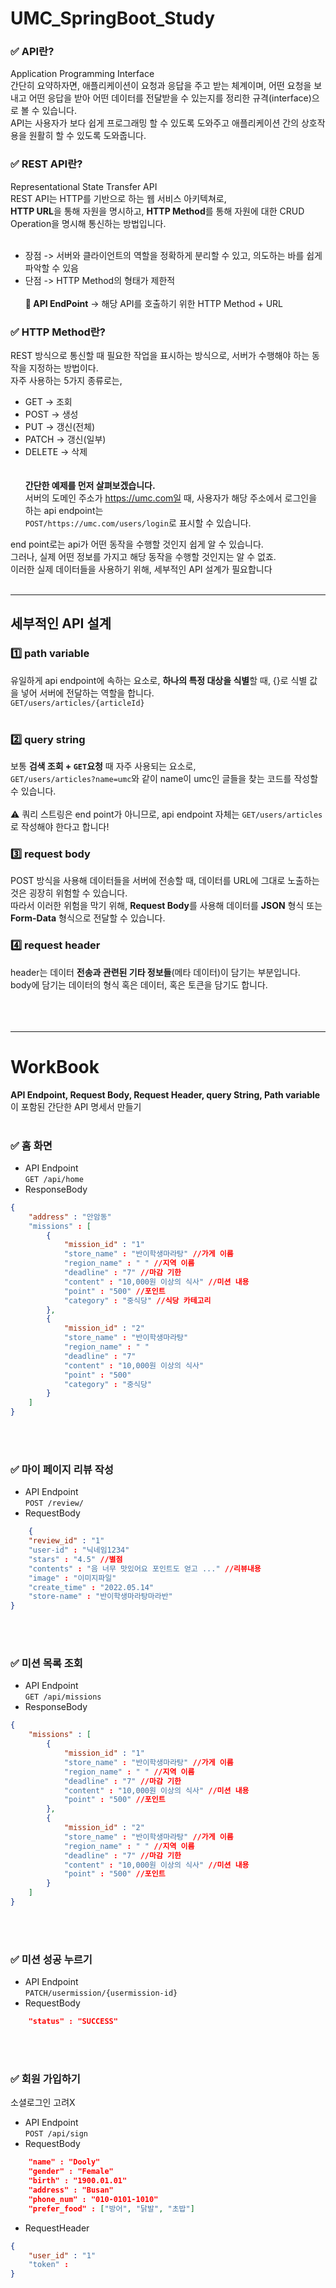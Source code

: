 # UMC_SpringBoot_Study

### ✅ API란?
Application Programming Interface <br>
간단히 요약하자면, 애플리케이션이 요청과 응답을 주고 받는 체계이며, 어떤 요청을 보내고 어떤 응답을 받아 어떤 데이터를 전달받을 수 있는지를 정리한 규격(interface)으로 볼 수 있습니다. <br>
API는 사용자가 보다 쉽게 프로그래밍 할 수 있도록 도와주고 애플리케이션 간의 상호작용을 원활히 할 수 있도록 도와줍니다. <br>

### ✅ REST API란?
Representational State Transfer API <br>
REST API는 HTTP를 기반으로 하는 웹 서비스 아키텍쳐로, <br>
**HTTP URL**을 통해 자원을 명시하고, **HTTP Method**를 통해 자원에 대한 CRUD Operation을 명시해 통신하는 방법입니다. <br><br>
- 장점 -> 서버와 클라이언트의 역할을 정확하게 분리할 수 있고, 의도하는 바를 쉽게 파악할 수 있음 <br>
- 단점 -> HTTP Method의 형태가 제한적
<br><br>
**🔎 API EndPoint** -> 해당 API를 호출하기 위한 HTTP Method + URL  <br>

### ✅ HTTP Method란?
REST 방식으로 통신할 때 필요한 작업을 표시하는 방식으로, 서버가 수행해야 하는 동작을 지정하는 방법이다. <br>
자주 사용하는 5가지 종류로는, <br>
- GET -> 조회<br>
- POST -> 생성 <br>
- PUT -> 갱신(전체) <br>
- PATCH -> 갱신(일부)<br>
- DELETE -> 삭제 <br><br><br>
**간단한 예제를 먼저 살펴보겠습니다.**<br>
서버의 도메인 주소가 https://umc.com일 때, 사용자가 해당 주소에서 로그인을 하는 api endpoint는 <br> 
`POST/https://umc.com/users/login`로 표시할 수 있습니다. <br>

end point로는 api가 어떤 동작을 수행할 것인지 쉽게 알 수 있습니다. <br>
그러나, 실제 어떤 정보를 가지고 해당 동작을 수행할 것인지는 알 수 없죠. <br>
이러한 실제 데이터들을 사용하기 위해, 세부적인 API 설계가 필요합니다 <br>
<br>
<hr>

## 세부적인 API 설계
### 1️⃣ path variable
유일하게 api endpoint에 속하는 요소로, **하나의 특정 대상을 식별**할 때, {}로 식별 값을 넣어 서버에 전달하는 역할을 합니다. <br>
`GET/users/articles/{articleId}` <br><br>

### 2️⃣ query string
보통 **검색 조회 + `GET`요청** 때 자주 사용되는 요소로, <br>
`GET/users/articles?name=umc`와 같이 name이 umc인 글들을 찾는 코드를 작성할 수 있습니다. <br><br>
⚠️ 쿼리 스트링은 end point가 아니므로, api endpoint 자체는 `GET/users/articles`로 작성해야 한다고 합니다! <br>


### 3️⃣ request body
POST 방식을 사용해 데이터들을 서버에 전송할 때, 데이터를 URL에 그대로 노출하는 것은 굉장히 위험할 수 있습니다. <br>
따라서 이러한 위험을 막기 위해, **Request Body**를 사용해 데이터를 **JSON** 형식 또는 **Form-Data** 형식으로 전달할 수 있습니다. <br>

### 4️⃣ request header
header는 데이터 **전송과 관련된 기타 정보들**(메타 데이터)이 담기는 부분입니다. <br>
body에 담기는 데이터의 형식 혹은 데이터, 혹은 토큰을 담기도 합니다. <br>
<br><br><br><hr>

# WorkBook
**API Endpoint, Request Body, Request Header, query String, Path variable**이 포함된 간단한 API 명세서 만들기 <br><br>

### ✅ 홈 화면
- API Endpoint <br>
`GET /api/home` <br>
- ResponseBody <br>
```json
{
    "address" : "안암동"
    "missions" : [
        {
            "mission_id" : "1"
            "store_name" : "반이학생마라탕" //가게 이름 
            "region_name" : " " //지역 이름
            "deadline" : "7" //마감 기한
            "content" : "10,000원 이상의 식사" //미션 내용
            "point" : "500" //포인트
            "category" : "중식당" //식당 카테고리
        },
        {
            "mission_id" : "2"
            "store_name" : "반이학생마라탕"
            "region_name" : " "
            "deadline" : "7"
            "content" : "10,000원 이상의 식사"
            "point" : "500"
            "category" : "중식당"
        }
    ]
}
```

<br><br>

### ✅ 마이 페이지 리뷰 작성
- API Endpoint <br>
`POST /review/` <br>
- RequestBody <br>
```json
    {
    "review_id" : "1"
    "user-id" : "닉네임1234"
    "stars" : "4.5" //별점
    "contents" : "음 너무 맛있어요 포인트도 얻고 ..." //리뷰내용
    "image" : "이미지파일" 
    "create_time" : "2022.05.14"
    "store-name" : "반이학생마라탕마라반"
}
``` 

<br><br>

### ✅ 미션 목록 조회
- API Endpoint <br>
`GET /api/missions` <br>
- ResponseBody <br>
```json
{
    "missions" : [
        {
            "mission_id" : "1"
            "store_name" : "반이학생마라탕" //가게 이름 
            "region_name" : " " //지역 이름
            "deadline" : "7" //마감 기한
            "content" : "10,000원 이상의 식사" //미션 내용
            "point" : "500" //포인트
        },
        {
            "mission_id" : "2"
            "store_name" : "반이학생마라탕" //가게 이름 
            "region_name" : " " //지역 이름
            "deadline" : "7" //마감 기한
            "content" : "10,000원 이상의 식사" //미션 내용
            "point" : "500" //포인트
        }
    ]
}
```

<br><br>

### ✅ 미션 성공 누르기
- API Endpoint <br>
`PATCH/usermission/{usermission-id}` <br>
- RequestBody <br>
```json
    "status" : "SUCCESS"
``` 

<br><br>

### ✅ 회원 가입하기
소셜로그인 고려X
- API Endpoint <br>
`POST /api/sign` <br>
- RequestBody <br>
```json
    "name" : "Dooly"
    "gender" : "Female"
    "birth" : "1900.01.01"
    "address" : "Busan"
    "phone_num" : "010-0101-1010"
    "prefer_food" : ["방어", "닭발", "초밥"]
``` 
- RequestHeader <br>
```json
{
    "user_id" : "1"
    "token" :
}
```
<br><br>




